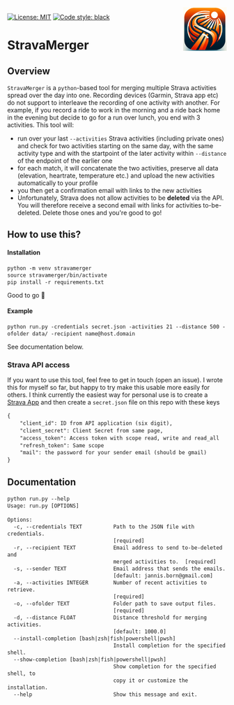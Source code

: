 <img src="assets/logo.png" width="100" height="100" align="right" />

[![License:
MIT](https://img.shields.io/badge/License-MIT-yellow.svg)](https://opensource.org/licenses/MIT)
[![Code style: black](https://img.shields.io/badge/code%20style-black-000000.svg)](https://github.com/psf/black)

# StravaMerger

## Overview

`StravaMerger` is a `python`-based tool for merging multiple Strava activities spread over the day into one.
Recording devices (Garmin, Strava app etc) do not support to interleave the recording of one activity with another.
For example, if you record a ride to work in the morning and a ride back home in the evening but decide to go for a run over lunch, you end with 3 activities. This tool will:
- run over your last `--activities` Strava activities (including private ones) and check for two activities starting on the same day, with the same activity type and with the startpoint of the later activity within `--distance` of the endpoint of the earlier one
- for each match, it will concatenate the two activities, preserve all data (elevation, heartrate, temperature etc.) and upload the new activities automatically to your profile
- you then get a confirmation email with links to the new activities
- Unfortunately, Strava does not allow activities to be **deleted** via the API. You will therefore receive a second email with links for activities to-be-deleted. Delete those ones and you're good to go!

## How to use this?

#### Installation
```console
python -m venv stravamerger
source stravamerger/bin/activate
pip install -r requirements.txt
```
Good to go :rocket:

#### Example

```console
python run.py -credentials secret.json -activities 21 --distance 500 -ofolder data/ -recipient name@host.domain 
```
See documentation below.


### Strava API access

If you want to use this tool, feel free to get in touch (open an issue). I wrote this for myself so far, but happy to try make this usable more easily for others. I think currently the easiest way for personal use is to create a [Strava App](https://www.strava.com/settings/api) and then create a `secret.json` file on this repo with these keys

```txt
{
    "client_id": ID from API application (six digit),
    "client_secret": Client Secret from same page,
    "access_token": Access token with scope read, write and read_all
    "refresh_token": Same scope
    "mail": the password for your sender email (should be gmail)
}
```





## Documentation
```console
python run.py --help
Usage: run.py [OPTIONS]

Options:
  -c, --credentials TEXT          Path to the JSON file with credentials.
                                  [required]
  -r, --recipient TEXT            Email address to send to-be-deleted and
                                  merged activities to.  [required]
  -s, --sender TEXT               Email address that sends the emails.
                                  [default: jannis.born@gmail.com]
  -a, --activities INTEGER        Number of recent activities to retrieve.
                                  [required]
  -o, --ofolder TEXT              Folder path to save output files.
                                  [required]
  -d, --distance FLOAT            Distance threshold for merging activities.
                                  [default: 1000.0]
  --install-completion [bash|zsh|fish|powershell|pwsh]
                                  Install completion for the specified shell.
  --show-completion [bash|zsh|fish|powershell|pwsh]
                                  Show completion for the specified shell, to
                                  copy it or customize the installation.
  --help                          Show this message and exit.
```
